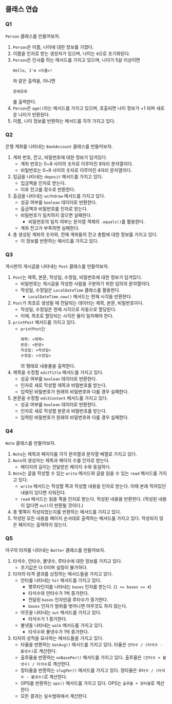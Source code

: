 ## 클래스 연습

### Q1

`Person` 클래스를 만들어보자.

1. `Person`은 이름, 나이에 대한 정보를 가졌다.
2. 이름을 인자로 받는 생성자가 있으며, 나이는 `0`으로 초기화된다.
3. `Person`은 인사를 하는 메서드를 가지고 있으며,
   나이가 5살 이상이면
   ```
   Hello, I'm <이름>!
   ```
   와 같은 출력을, 아니면
   ```
   응애응애
   ```
   를 출력한다.
4. `Person`은 `age()`라는 메서드를 가지고 있으며, 호출되면 나이 정보가 +1 되며 새로운 나이가 반환된다.
5. 이름, 나이 정보를 반환하는 메서드를 각각 가지고 있다.

### Q2

은행 계좌를 나타내는 `BankAccount` 클래스를 만들어보자.

1. 계좌 번호, 잔고, 비밀번호에 대한 정보가 담겨있다.
   - 계좌 번호는 0~9 사이의 숫자로 이루어진 8자리 문자열이다.
   - 비밀번호는 0~9 사이의 숫자로 이루어진 4자리 문자열이다.
2. 입금을 나타내는 `deposit` 메서드를 가지고 있다.
   - 입금액을 인자로 받는다.
   - 이후 잔고를 정수로 반환한다.
3. 출금을 나타내는 `withdraw` 메서드를 가지고 있다.
   - 성공 여부를 `boolean` 데이터로 반환한다.
   - 출금액과 비밀번호를 인자로 받는다.
   - 비밀번호가 일치하지 않으면 실패한다.
     - 비밀번호의 일치 여부는 문자열 객체의 `.equals()`를 활용한다.
   - 계좌 잔고가 부족하면 실패한다.
4. 총 생성된 계좌의 숫자와, 전체 계좌들의 잔고 총합에 대한 정보를 가지고 있다.
   - 이 정보를 반환하는 메서드를 가지고 있다.

### Q3

게시판의 게시글을 나타내는 `Post` 클래스를 만들어보자.

1. `Post`는 제목, 본문, 작성일, 수정일, 비밀번호에 대한 정보가 담겨있다.
   - 비밀번호는 게시글을 작성한 사람을 구분하기 위한 임의의 문자열이다.
   - 작성일, 수정일은 `LocalDateTime` 클래스를 활용한다.
     - `LocalDateTime.now()` 메서드는 현재 시각을 반환한다.
2. `Post`가 최초로 생성될 때 전달되는 데이터는 제목, 본문, 비밀번호이다.
   - 작성일, 수정일은 현재 시각으로 자동으로 할당된다.
   - 이때, 최초로 할당되는 시각은 둘이 일치해야 한다.
3. `printPost` 메서드를 가지고 있다.
   - `printPost`는
     ```
     제목: <제목>
     본문: <본문>
     작성일: <작성일>
     수정일: <수정일>
     ```
     의 형태로 내용물을 출력한다.
4. 제목을 수정할 `editTitle` 메서드를 가지고 있다.
   - 성공 여부를 `boolean` 데이터로 반환한다.   
   - 인자로 새로 작성할 제목과 비밀번호를 받는다.
   - 입력된 비밀번호가 원래의 비밀번호와 다를 경우 실패한다.
5. 본문을 수정할 `editContent` 메서드를 가지고 있다.
   - 성공 여부를 `boolean` 데이터로 반환한다.
   - 인자로 새로 작성할 본문과 비밀번호를 받는다.
   - 입력된 비밀번호가 원래의 비밀번호와 다를 경우 실패한다.

### Q4

`Note` 클래스를 만들어보자.

1. `Note`는 제목과 페이지를 각각 문자열과 문자열 배열로 가지고 있다.
2. `Note`의 생성자는 제목과 페이지 수를 인자로 받는다.
   - 페이지의 길이는 전달받은 페이지 수와 동일하다.
3. `Note`는 글을 작성할 수 있는 `write` 메서드와 글을 읽을 수 있는 `read` 메서드를 가지고 있다.
   - `write` 메서드는 작성할 쪽과 작성할 내용을 인자로 받는다. 이때 본래 적혀있던 내용이 있다면 지워진다.
   - `read` 메서드는 읽을 쪽을 인자로 받는다. 작성된 내용을 반환한다. (작성된 내용이 없다면 `null`이 반환될 것이다.)
4. 총 몇쪽이 작성되었는지를 반환하는 메서드를 가지고 있다.
5. 작성된 모든 내용을 페이지 순서대로 출력하는 메서드를 가지고 있다. 작성되지 않은 페이지는 출력하지 않는다.

### Q5

야구의 타자를 나타내는 `Batter` 클래스를 만들어보자.

1. 타석수, 안타수, 볼넷수, 루타수에 대한 정보를 가지고 있다.
   - 초기값은 다 0이며 설정이 불가하다.
2. 타자의 타격 결과를 상징하는 메서드들을 가지고 있다.
   - 안타를 나타내는 `hit` 메서드를 가지고 있다.
     - 몇루타인지를 나타내는 `bases` 인자를 받는다. (`1 <= bases <= 4`)
     - 타석수와 안타수가 1씩 증가한다.
     - 전달된 `bases` 인자만큼 루타수가 증가한다.
     - `bases` 인자가 범위를 벗어나면 아무것도 하지 않는다.
   - 아웃을 나타내는 `out` 메서드를 가지고 있다.
     - 타석수가 1 증가한다.
   - 볼넷을 나타내는 `walk` 메서드를 가지고 있다.
     - 타석수와 볼넷수가 1씩 증가한다.
3. 타자의 성적을 묘사하는 메서드들을 가지고 있다.
   - 타율을 반환하는 `batAvg()` 메서드를 가지고 있다. 타율은 `안타수 / (타석수 - 볼넷수)`로 계산한다.
   - 출루율을 반환하는 `onBasePer()` 메서드를 가지고 있다. 출루율은 `(안타수 + 볼넷수) / 타석수`로 계산한다.
   - 장타율을 반환하는 `slugPer()` 메서드를 가지고 있다. 장타율은 `루타수 / (타석수 - 볼넷수)`로 계산한다.
   - OPS를 반환하는 `ops()` 메서드를 가지고 있다. OPS는 `출루율 + 장타율`로 계산한다.
   - 모든 결과는 실수범위에서 계산한다.